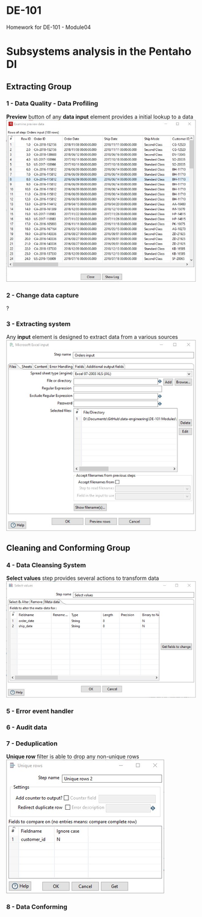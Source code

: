 # DE-101
Homework for DE-101 - Module04

# Subsystems analysis in the Pentaho DI

## Extracting Group

### 1 - Data Quality - Data Profiling
**Preview** button of any **data input** element provides a initial lookup to a data
![img](https://github.com/RaymanYYY/DE-101/blob/master/Module-04/jpg/1.jpg)

### 2 - Change data capture
?

### 3 - Extracting system
Any **input** element is designed to extract data from a various sources
![img](https://github.com/RaymanYYY/DE-101/blob/master/Module-04/jpg/3.jpg)

## Cleaning and Conforming Group

### 4 - Data Cleansing System
**Select values** step provides several actions to transform data
![img](https://github.com/RaymanYYY/DE-101/blob/master/Module-04/jpg/4.jpg)

### 5 - Error event handler

### 6 - Audit data

### 7 - Deduplication
**Unique row** filter is able to drop any non-unique rows
![img](https://github.com/RaymanYYY/DE-101/blob/master/Module-04/jpg/7.jpg)

### 8 - Data Conforming
